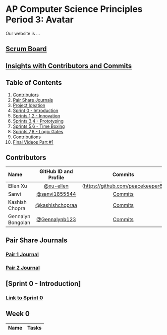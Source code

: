 # AP Computer Science Principles Period 3: Avatar
Our website is ...
## [Scrum Board]()
## [Insights with Contributors and Commits]()
## Table of Contents
1. [Contributors]()
2. [Pair Share Journals]()
3. [Project Ideation]()
4. [Sprint 0 - Introduction]()
5. [Sprints 1,2 - Innovation]()
6. [Sprints 3,4 - Prototyping]()
7. [Sprints 5,6 - Time Boxing]()
9. [Sprints 7,8 - Logic Gates]()
10. [Contributions]()
11. [Final Videos Part #1]()
## Contributors
| Name | GitHub ID and Profile | Commits |
|:-----|:----------------------:|:-------:|
| Ellen Xu | [@xu-ellen](https://github.com/xu-ellen) | (https://github.com/peacekeeper6)| [Commits]() 
| Sanvi| [@sanvi1855544](https://github.com/sanvi1855544)| [Commits]()
| Kashish Chopra | [@kashishchopraa](https://github.com/kashishchopraa) |[Commits]()
| Gennalyn Bongolan | [@Gennalynb123](https://github.com/Gennalynb123) |[Commits]()

## Pair Share Journals
### [Pair 1 Journal]()
### [Pair 2 Journal]()



## [Sprint 0 - Introduction]
### [Link to Sprint 0]()


## Week 0
| Name | Tasks |
|:-----|:-----:|


